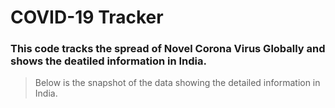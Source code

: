 # COVID-19 Tracker

### This code tracks the spread of Novel Corona Virus Globally and shows the deatiled information in India.

> Below is the snapshot of the data showing the detailed information in India.

